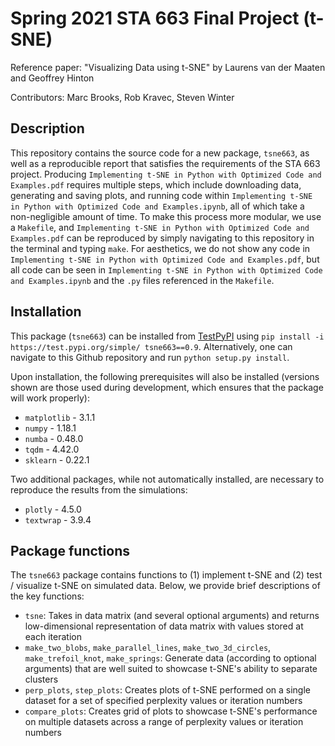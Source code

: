 # Spring 2021 STA 663 Final Project (t-SNE)

Reference paper: "Visualizing Data using t-SNE" by Laurens van der Maaten and Geoffrey Hinton

Contributors: Marc Brooks, Rob Kravec, Steven Winter

## Description

This repository contains the source code for a new package, `tsne663`, as well as a reproducible report that satisfies the requirements of the STA 663 project. Producing `Implementing t-SNE in Python with Optimized Code and Examples.pdf` requires multiple steps, which include downloading data, generating and saving plots, and running code within `Implementing t-SNE in Python with Optimized Code and Examples.ipynb`, all of which take a non-negligible amount of time. To make this process more modular, we use a `Makefile`, and `Implementing t-SNE in Python with Optimized Code and Examples.pdf` can be reproduced by simply navigating to this repository in the terminal and typing `make`. For aesthetics, we do not show any code in `Implementing t-SNE in Python with Optimized Code and Examples.pdf`, but all code can be seen in `Implementing t-SNE in Python with Optimized Code and Examples.ipynb` and the `.py` files referenced in the `Makefile`.

## Installation

This package (`tsne663`) can be installed from [TestPyPI](https://test.pypi.org/project/tsne663/0.9/) using `pip install -i https://test.pypi.org/simple/ tsne663==0.9`. Alternatively, one can navigate to this Github repository and run `python setup.py install`. 

Upon installation, the following prerequisites will also be installed (versions shown are those used during development, which ensures that the package will work properly):

- `matplotlib` - 3.1.1
- `numpy` - 1.18.1
- `numba` - 0.48.0
- `tqdm` - 4.42.0
- `sklearn` - 0.22.1

Two additional packages, while not automatically installed, are necessary to reproduce the results from the simulations:

- `plotly` - 4.5.0
- `textwrap` - 3.9.4

## Package functions

The `tsne663` package contains functions to (1) implement t-SNE and (2) test / visualize t-SNE on simulated data. Below, we provide brief descriptions of the key functions:

- `tsne`: Takes in data matrix (and several optional arguments) and returns low-dimensional representation of data matrix with values stored at each iteration
- `make_two_blobs`, `make_parallel_lines`, `make_two_3d_circles`, `make_trefoil_knot`, `make_springs`: Generate data (according to optional arguments) that are well suited to showcase t-SNE's ability to separate clusters
- `perp_plots`, `step_plots`: Creates plots of t-SNE performed on a single dataset for a set of specified perplexity values or iteration numbers
- `compare_plots`: Creates grid of plots to showcase t-SNE's performance on multiple datasets across a range of perplexity values or iteration numbers
